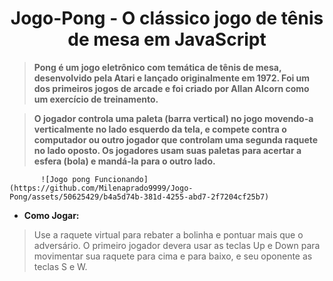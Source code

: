 <h1 align="center"> Jogo-Pong - O clássico jogo de tênis de mesa em JavaScript </h1>

>   **Pong é um jogo eletrônico com temática de tênis de mesa, desenvolvido pela Atari e lançado originalmente em 1972.
 Foi um dos primeiros jogos de arcade e foi criado por Allan Alcorn como um exercício de treinamento.**

>  **O jogador controla uma paleta (barra vertical) no jogo movendo-a verticalmente no lado esquerdo da tela, e compete 
contra o computador ou outro jogador que controlam uma segunda raquete no lado oposto. Os jogadores usam suas paletas
para acertar a esfera (bola) e mandá-la para o outro lado.**


           ![Jogo pong Funcionando](https://github.com/Milenaprado9999/Jogo-Pong/assets/50625429/b4a5d74b-381d-4255-abd7-2f7204cf25b7)


* **Como Jogar:**
> Use a raquete virtual para rebater a bolinha e pontuar mais que o adversário. 
 O primeiro jogador devera usar as teclas Up e Down para movimentar sua raquete
 para cima e para baixo, e seu oponente as teclas S e W. 
